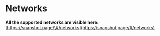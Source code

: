 # Networks

**All the supported networks are visible here:** [https://snapshot.page/\#/networks](https://snapshot.page/#/networks)

